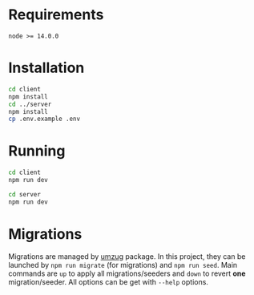 # Requirements
```
node >= 14.0.0
```

# Installation
```bash
cd client
npm install
cd ../server
npm install
cp .env.example .env
```

# Running
```bash
cd client
npm run dev
```

```bash
cd server
npm run dev
```

# Migrations
Migrations are managed by [umzug](https://github.com/sequelize/umzug) package. In this project, they can be launched by `npm run migrate` (for migrations) and `npm run seed`. Main commands are `up` to apply all migrations/seeders and `down` to revert **one** migration/seeder. All options can be get with `--help` options.

